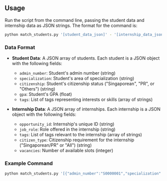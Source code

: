 ## Usage

Run the script from the command line, passing the student data and internship data as JSON strings. The format for the command is:

```bash
python match_students.py '[student_data_json]' - '[internship_data_json]'
```

### Data Format

- **Student Data**: A JSON array of students. Each student is a JSON object with the following fields:

  - `admin_number`: Student's admin number (string)
  - `specialization`: Student's area of specialization (string)
  - `citizenship`: Student's citizenship status ("Singaporean", "PR", or "Others") (string)
  - `gpa`: Student's GPA (float)
  - `tags`: List of tags representing interests or skills (array of strings)

- **Internship Data**: A JSON array of internships. Each internship is a JSON object with the following fields:
  - `opportunity_id`: Internship's unique ID (string)
  - `job_role`: Role offered in the internship (string)
  - `tags`: List of tags relevant to the internship (array of strings)
  - `citizen_type`: Citizenship requirement for the internship ("Singaporean/PR" or "All") (string)
  - `vacancies`: Number of available slots (integer)

### Example Command

```bash
python match_students.py '[{"admin_number":"S0000001","specialization":"Software","citizenship":"Singaporean","gpa":3.8,"tags":["Java", "Web Development"]}]' - '[{"opportunity_id":"INT001","job_role":"Software Developer","tags":["Java", "System Architecture"],"citizen_type":"Singaporean/PR","vacancies":2}]'
```
